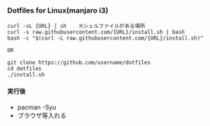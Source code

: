 ### Dotfiles for Linux(manjaro i3)

```
curl -sL {URL} | sh    ※シェルファイルがある場所
curl -s raw.githubusercontent.com/{URL}/install.sh | bash
bash -c "$(curl -L raw.githubusercontent.com/{URL}/install.sh)"

OR

git clone https://github.com/username/dotfiles
cd dotfiles
./install.sh
```

#### 実行後

- pacman -Syu
- ブラウザ等入れる
